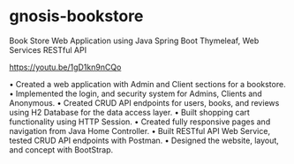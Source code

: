 # gnosis-bookstore
Book Store Web Application using Java Spring Boot Thymeleaf, Web Services RESTful API

https://youtu.be/1gD1kn9nCQo

•	Created a web application with Admin and Client sections for a bookstore.
•	Implemented the login, and security system for Admins, Clients and Anonymous.
•	Created CRUD API endpoints for users, books, and reviews using H2 Database for the data access layer.
•	Built shopping cart functionality using HTTP Session.
•	Created fully responsive pages and navigation from Java Home Controller.
•	Built RESTful API Web Service, tested CRUD API endpoints with Postman.
•	Designed the website, layout, and concept with BootStrap.

